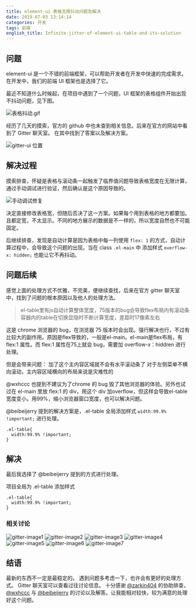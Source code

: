 ```yaml
---
title: element-ui 表格无限抖动问题及解决
date: 2019-07-03 13:14:14
categories: 开发
tags: 前端
english_title: Infinite-jitter-of-element-ui-table-and-its-solution
---
```


## 问题

element-ui 是一个不错的前端框架，可以帮助开发者在开发中快速的完成需求。
在开发中，我们的前端 UI 框架也是选择了它。

最近不知道什么时候起，在项目中遇到了一个问题，UI 框架的表格组件开始出现不抖动问题，见下图。

![表格抖动.gif][]

经历了几天的摸索，官方的 github 中也未查到相关信息。后来在官方的网站中看到了 Gitter 聊天室。
在其中找到了答案以及解决方案。

![gitter-ui 位置][]

## 解决过程

摸索排查，怀疑是表格与滚动条一起触发了临界值问题导致表格宽度在无限计算，通过手动调试进行验证，然后确认是这个原因导致的。

![手动调试修复][]

决定直接修改表格宽，但随后否决了这一方案。如果每个用到表格的地方都要加。且都定宽，不太显示。不同的地方展示的数据是不一样的，所以宽度自然也不可能固定。

后继续排查，发现是自动计算是因为表格中每一列使用 `flex: 1` 的方式，自动计算过程中，会导致这个问题的出现。当在 class `.el-main` 中 添加样式 `overflow-x: hidden;` 也能让它不再抖动。

## 问题后续

感觉上面的处理方式不优雅、不完美，便继续查找，后来在官方 gitter 聊天室中，找到了问题的根本原因以及他人的处理方法。

> el-table里有js自动计算整体宽度，75版本的bug会导致flex布局内有滚动条容器内的table在切换显隐时不断计算宽度，差距时17像素左右

这是 chrome 浏览器的 bug，在浏览器 75 版本时会出现。强行解决也行，不过有比较大的副作用。原因是flex导致的，一般是el-main。el-main是flex布局，有 flex:1 属性。而 flex:1 属性在75上就会 bug，需要加 overflow-x：hiddren 进行处理。

但是会带来问题：
加了这个主内容区域就不会有水平滚动条了
对于左侧菜单不横向滚动，主内容区域横向的布局来说是灾难性的

@wxhccc 也提到不建议为了chrome 的 bug 毁了其他浏览器的体验。另外也试过在 el-main 里放 flex:1 的 div，用这个 div 加overflow，但这样会导致el-table宽度变小。用99%，缩小浏览器窗口宽度，也可以解决问题。

@beibeijerry 提到的解决方案是，.el-table 全局添加样式 `width:99.9% !important;` 进行处理。

```
.el-table{
  width:99.9% !important;
}
```

## 解决

最后我选择了 @beibeijerry 提到的方式进行处理。

项目全局为 .el-table 添加样式

```
.el-table{
  width:99.9% !important;
}
```

### 相关讨论

![gitter-image1][]
![gitter-image2][]
![gitter-image3][]
![gitter-image4][]
![gitter-image5][]
![gitter-image6][]
![gitter-image7][]

## 结语

最新的东西不一定是最稳定的。
遇到问题多考虑一下，也许会有更好的处理方式。
Gitter 聊天室可以查看过往讨论信息。
十分感谢 [@zarkin404][] 的协助排查，[@wxhccc][] 与 [@beibeijerry][] 的讨论以及解答。让我能相对较快，较为满意的处理好这个问题。

[@wxhccc]: https://github.com/wxhccc
[@beibeijerry]: https://github.com/beibeijerry
[@zarkin404]: https://github.com/zarkin404

[表格抖动.gif]: 表格抖动.gif
[gitter-ui 位置]: element-ui_gitter.png
[手动调试修复]: manual-fix.png
[gitter-image1]: gitter-resolve-1.png
[gitter-image2]: gitter-resolve-2.png
[gitter-image3]: gitter-resolve-3.png
[gitter-image4]: gitter-resolve-4.png
[gitter-image5]: gitter-resolve-5.png
[gitter-image6]: gitter-resolve-6.png
[gitter-image7]: gitter-resolve-7.png

